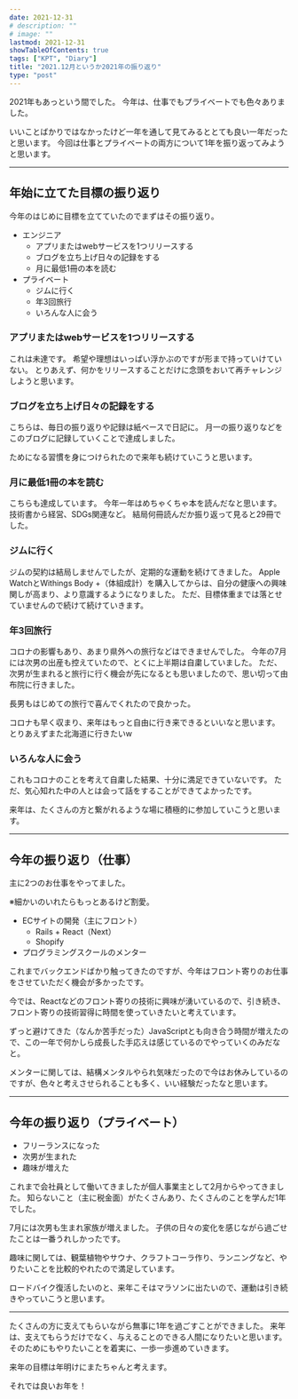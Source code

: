 ```yaml
---
date: 2021-12-31
# description: ""
# image: ""
lastmod: 2021-12-31
showTableOfContents: true
tags: ["KPT", "Diary"]
title: "2021.12月というか2021年の振り返り"
type: "post"
---
```


2021年もあっという間でした。
今年は、仕事でもプライベートでも色々ありました。

いいことばかりではなかったけど一年を通して見てみるととても良い一年だったと思います。
今回は仕事とプライベートの両方について1年を振り返ってみようと思います。

---

## 年始に立てた目標の振り返り

今年のはじめに目標を立てていたのでまずはその振り返り。

- エンジニア
  - アプリまたはwebサービスを1つリリースする
  - ブログを立ち上げ日々の記録をする
  - 月に最低1冊の本を読む
- プライベート
  - ジムに行く
  - 年3回旅行
  - いろんな人に会う

### アプリまたはwebサービスを1つリリースする

これは未達です。
希望や理想はいっぱい浮かぶのですが形まで持っていけていない。
とりあえず、何かをリリースすることだけに念頭をおいて再チャレンジしようと思います。

### ブログを立ち上げ日々の記録をする

こちらは、毎日の振り返りや記録は紙ベースで日記に。
月一の振り返りなどをこのブログに記録していくことで達成しました。

ためになる習慣を身につけられたので来年も続けていこうと思います。

### 月に最低1冊の本を読む

こちらも達成しています。
今年一年はめちゃくちゃ本を読んだなと思います。
技術書から経営、SDGs関連など。
結局何冊読んだか振り返って見ると29冊でした。

### ジムに行く

ジムの契約は結局しませんでしたが、定期的な運動を続けてきました。
Apple WatchとWithings Body +（体組成計）を購入してからは、自分の健康への興味関しが高まり、より意識するようになりました。
ただ、目標体重までは落とせていませんので続けて続けていきます。

### 年3回旅行

コロナの影響もあり、あまり県外への旅行などはできませんでした。
今年の7月には次男の出産も控えていたので、とくに上半期は自粛していました。
ただ、次男が生まれると旅行に行く機会が先になるとも思いましたので、思い切って由布院に行きました。

長男もはじめての旅行で喜んでくれたので良かった。

コロナも早く収まり、来年はもっと自由に行き来できるといいなと思います。
とりあえずまた北海道に行きたいw

### いろんな人に会う

これもコロナのことを考えて自粛した結果、十分に満足できていないです。
ただ、気心知れた中の人とは会って話をすることができてよかったです。

来年は、たくさんの方と繋がれるような場に積極的に参加していこうと思います。

---

## 今年の振り返り（仕事）

主に2つのお仕事をやってました。

※細かいのいれたらもっとあるけど割愛。

- ECサイトの開発（主にフロント）
  - Rails + React（Next）
  - Shopify
- プログラミングスクールのメンター

これまでバックエンドばかり触ってきたのですが、今年はフロント寄りのお仕事をさせていただく機会が多かったです。

今では、Reactなどのフロント寄りの技術に興味が湧いているので、引き続き、フロント寄りの技術習得に時間を使っていきたいと考えています。

ずっと避けてきた（なんか苦手だった）JavaScriptとも向き合う時間が増えたので、この一年で何かしら成長した手応えは感じているのでやっていくのみだなと。

メンターに関しては、結構メンタルやられ気味だったので今はお休みしているのですが、色々と考えさせられることも多く、いい経験だったなと思います。

---

## 今年の振り返り（プライベート）

- フリーランスになった
- 次男が生まれた
- 趣味が増えた

これまで会社員として働いてきましたが個人事業主として2月からやってきました。
知らないこと（主に税金面）がたくさんあり、たくさんのことを学んだ1年でした。

7月には次男も生まれ家族が増えました。
子供の日々の変化を感じながら過ごせたことは一番うれしかったです。

趣味に関しては、観葉植物やサウナ、クラフトコーラ作り、ランニングなど、やりたいことを比較的やれたので満足しています。

ロードバイク復活したいのと、来年こそはマラソンに出たいので、運動は引き続きやっていこうと思います。

---

たくさんの方に支えてもらいながら無事に1年を過ごすことができました。
来年は、支えてもらうだけでなく、与えることのできる人間になりたいと思います。
そのためにもやりたいことを着実に、一歩一歩進めていきます。

来年の目標は年明けにまたちゃんと考えます。

それでは良いお年を！
